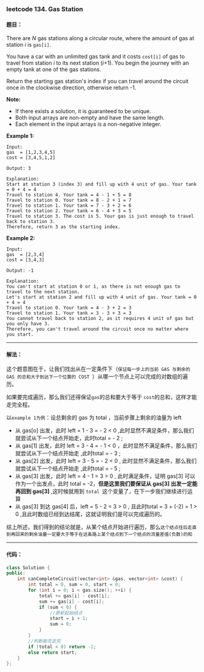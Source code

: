 ### leetcode 134. Gas Station  

#### 题目：

There are *N* gas stations along a circular route, where the amount of gas at station *i* is `gas[i]`.

You have a car with an unlimited gas tank and it costs `cost[i]` of gas to travel from station *i* to its next station (*i*+1). You begin the journey with an empty tank at one of the gas stations.

Return the starting gas station's index if you can travel around the circuit once in the clockwise direction, otherwise return -1.

**Note:**

- If there exists a solution, it is guaranteed to be unique.
- Both input arrays are non-empty and have the same length.
- Each element in the input arrays is a non-negative integer.

**Example 1:**

```
Input: 
gas  = [1,2,3,4,5]
cost = [3,4,5,1,2]

Output: 3

Explanation:
Start at station 3 (index 3) and fill up with 4 unit of gas. Your tank = 0 + 4 = 4
Travel to station 4. Your tank = 4 - 1 + 5 = 8
Travel to station 0. Your tank = 8 - 2 + 1 = 7
Travel to station 1. Your tank = 7 - 3 + 2 = 6
Travel to station 2. Your tank = 6 - 4 + 3 = 5
Travel to station 3. The cost is 5. Your gas is just enough to travel back to station 3.
Therefore, return 3 as the starting index.
```

**Example 2:**

```
Input: 
gas  = [2,3,4]
cost = [3,4,3]

Output: -1

Explanation:
You can't start at station 0 or 1, as there is not enough gas to travel to the next station.
Let's start at station 2 and fill up with 4 unit of gas. Your tank = 0 + 4 = 4
Travel to station 0. Your tank = 4 - 3 + 2 = 3
Travel to station 1. Your tank = 3 - 3 + 3 = 3
You cannot travel back to station 2, as it requires 4 unit of gas but you only have 3.
Therefore, you can't travel around the circuit once no matter where you start.
```

-----

#### 解法：

这个题意图在于，让我们找出从在一定条件下（`保证每一步上的当前 GAS 与剩余的 GAS 的总和大于到达下一个位置的 COST `）从哪一个节点上可以完成的对数组的遍历。

如果要完成遍历，那么我们还得保证`gas`的总和要大于等于 `cost`的总和，这样才能走完全程。

以`example 1为例`：设总剩余的 gas 为 total ，当前步骤上剩余的油量为 left 

- 从 gas[o] 出发，此时 left = 1 - 3 = - 2 < 0 ,此时显然不满足条件，那么我们就尝试从下一个结点开始走，此时total  = - 2 ;
- 从 gas[1] 出发，此时 left = 3 - 4 = - 1 < 0 ，此时显然不满足条件，那么我们就尝试从下一个结点开始走 ,此时total = - 3 ;
- 从 gas[2] 出发，此时 left = 3 - 5 = - 2 < 0 ,  此时显然不满足条件，那么我们就尝试从下一个结点开始走 ,此时total = - 5 ;
- 从 gas[3] 出发，此时 left = 4 - 1 = 3 > 0 , 此时满足条件，证明 gas[3] 可以作为一个出发点，此时 total = -2，**但是这里我们要保证从 gas[3] 出发一定能再回到 gas[3]** ,这时候就用到 `total `这个变量了，在下一步我们继续进行运算
- 从 gas[3] 到达 gas[4] 后，left = 5 - 2 = 3 > 0 , 且此时total = 3 + (-2) = 1 > 0 ,且此时数组已经到达结尾，这就证明我们是可以完成遍历的。

综上所述，我们得到的结论就是，从某个结点开始进行遍历，那么`这个结点往后走直到再回来的剩余油量一定要大于等于在这条路上某个结点到下一个结点的流量差值(负数)的和`

----

#### 代码：

````cpp
class Solution {
public:
    int canCompleteCircuit(vector<int> &gas, vector<int> &cost) {
        int total = 0, sum = 0, start = 0;
        for (int i = 0; i < gas.size(); ++i) {
            total += gas[i] - cost[i];
            sum += gas[i] - cost[i];
            if (sum < 0) {
                //更新起始结点
                start = i + 1;
                sum = 0;
            }
        }
        //判断能否走完
        if (total < 0) return -1;
        else return start;
    }
};
````